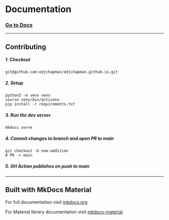 # Documentation

### [Go to Docs](https://edjchapman.github.io/docs/)

---

## Contributing

##### 1. Checkout

```shell
git@github.com:edjchapman/edjchapman.github.io.git
```

##### 2. Setup

```shell
python3 -m venv venv
source venv/bin/activate
pip install -r requirements.txt
```

##### 3. Run the dev server

```shell
mkdocs serve
```

##### 4. Commit changes to branch and open PR to main

```shell
git checkout -b new-addition
# PR -> main
```

##### 5. GH Action publishes on push to main

---

## Built with MkDocs Material

For full documentation visit [mkdocs.org](https://www.mkdocs.org).

For Material library documentation visit [mkdocs-material](https://squidfunk.github.io/mkdocs-material/).
